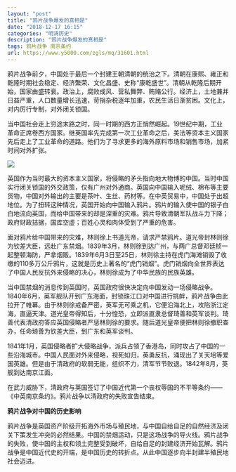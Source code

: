 ```yaml
---
layout: "post"
title: "鸦片战争爆发的真相是"
date: "2018-12-17 16:15"
categories: "明清历史"
description: "鸦片战争爆发的真相是"
tags: 鸦片战争 南京条约
url: https://www.y5000.com/zgls/mq/31601.html
---
```






鸦片战争前夕，中国处于最后一个封建王朝清朝的统治之下。清朝在康熙、雍正和乾隆时期社会稳定、经济繁荣、文化昌盛、史称“康乾盛世”。清朝从乾隆后期开始，国家由盛转衰。政治上，腐败成风、营私舞弊、贿赂公行。经济上，土地兼并日益严重，人口数量增长迅速，苛捐杂税逐年加重，农民生活日渐贫困。文化上，对内厉行专制，对外闭关锁国。

当中国社会走上穷途末路之时，同一时期的西方正悄然崛起。19世纪中期，工业革命正席卷西方国家。继英国率先完成第一次工业革命之后，美法等资本主义国家先后走上了工业革命的道路。他们为了寻求更多的海外原料市场和销售市场，加紧时间对外扩张。

![](https://img.y5000.com/uploads/allimg/180724/8-1PH41511024O.jpg)

英国作为当时最大的资本主义国家，将侵略的矛头指向地大物博的中国。当时中国实行闭关锁国的外交政策，仅有广州对外通商。英国向中国输入呢绒、棉布等主要货物，中国对外输出的主要是茶叶、生丝、药材等。在中英贸易中，中国处于出超地位。为了扭转这种情况，英国开始向中国输入鸦片。鸦片的输入使中国的银子白白地流向英国，而给中国带来的却是深重的灾难。鸦片导致清朝军队战斗力下降；政府财政拮据，国库空虚；百姓心灵和肉体受到了严重的危害。

面对鸦片给中国带来的灾难，林则徐上书道光帝，请求严禁鸦片。道光帝封林则徐为钦差大臣，远赴广东禁烟。1839年3月，林则徐到达广州，与两广总督邓廷桢一起整顿海防，严拿烟贩。1839年6月3日至25日，林则徐主持在虎门海滩销毁了收缴的110多万公斤鸦片，这就是历史上著名的“虎门销烟”。虎门销烟向全世界表达了中国人民反抗外来侵略的决心，林则徐成为了中华民族的民族英雄。

当中国禁烟的消息传到英国时，英国政府很快决定向中国发动一场侵略战争。1840年6月，英军舰队开到广东海面，封锁珠江口对中国进行挑衅，鸦片战争由此拉开了帷幕。由于林则徐戒备严密，英军无可乘之机，它便沿海北上，攻陷浙江定海，直逼天津。道光皇帝得知后，十分惶恐，立即派直隶总督琦善和英军谈判。琦善代表清政府答应英国侵略者严惩林则徐的要求。随后道光皇帝便把林则徐撤职查办，任命琦善为钦差大臣，到广东和英军谈判。

1841年1月，英国侵略者扩大侵略战争，派兵占领了香港岛，同时攻占了中国的一些沿海城市。中国人民面对外来侵略，视死如归，英勇反抗，涌现出了关天培等爱国英雄。但是由于清政府的软弱无能，组织不力，清军节节败退。1842年8月，英舰到达南京江面。

在武力威胁下，清政府与英国签订了中国近代第一个丧权辱国的不平等条约——《中英南京条约》。鸦片战争以清政府的失败宣告结束。

 **鸦片战争对中国的历史影响**

鸦片战争是英国资产阶级开拓海外市场与殖民地，与中国自给自足的自然经济及闭关下策发生冲突的必然结果。中国的禁烟运动，只是这场战争的导火线。鸦片战争的失败，使中国的主权和领土完整受到破坏，自给自足的封建经济开始瓦解。鸦片战争是中国近代史的开端，是中国历史的转折点。从此中国逐步向半封建半殖民地社会迈进。
